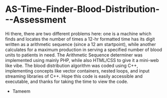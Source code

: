 # AS-Time-Finder-Blood-Distribution---Assessment

Hi there, there are two different problems here: one is a machine which finds and locates the number of times a 12-hr formatted time has its digit written as a arithmetic sequence (since a 12 am startpoint), while another calculates for a maximum production in serving a specified number of blood units to patients in need.
The Arithmetic Sequence determiner was implemented using mainly PHP, while also HTML/CSS to give it a mini-web like vibe. 
The blood distribution algorithm was coded using C++, implementing concepts like vector containers, nested loops, and input streaming libraries of C++.
Hope this code is easily accessible and executable, and thanks for taking the time to view the code.

- Tameem 
